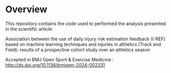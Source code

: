 # Overview
This repository contains the code used to performed the analysis presented in the scientific article:

Association between the use of daily injury risk estimation feedback (I-REF) based on machine learning techniques and injuries in athletics (Track and Field): results of a prospective cohort study over an athletics season

Accepted in BMJ Open Sport & Exercise Medicine : http://dx.doi.org/10.1136/bmjsem-2024-002331
